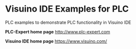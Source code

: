 # Visuino IDE Examples for PLC
PLC examples to demonstrate PLC functionality in Visuino IDE


**PLC-Expert home page**
http://www.plc-expert.com

**Visuino IDE home page**
https://www.visuino.com/

